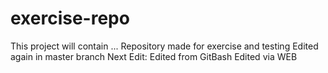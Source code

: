 # exercise-repo
This project will contain ...
Repository made for exercise and testing
Edited again in master branch
Next Edit: Edited from GitBash
Edited via WEB 
